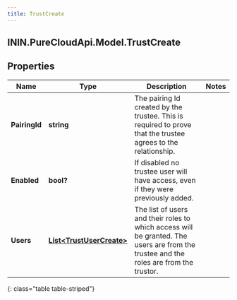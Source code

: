 ```yaml
---
title: TrustCreate
---
```

## ININ.PureCloudApi.Model.TrustCreate

## Properties

|Name | Type | Description | Notes|
|------------ | ------------- | ------------- | -------------|
| **PairingId** | **string** | The pairing Id created by the trustee. This is required to prove that the trustee agrees to the relationship. | |
| **Enabled** | **bool?** | If disabled no trustee user will have access, even if they were previously added. | |
| **Users** | [**List&lt;TrustUserCreate&gt;**](TrustUserCreate.html) | The list of users and their roles to which access will be granted. The users are from the trustee and the roles are from the trustor. | |
{: class="table table-striped"}


